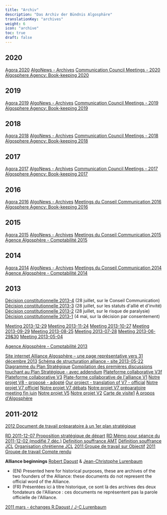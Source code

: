 ```yaml
---
title: "Archiv"
description: "Das Archiv der Bündnis Algosphäre"
translationKey: "archives"
weight: 6
icon: "archive"
toc: true
draft: false
---
```


## 2020
[Agora 2020](https://docs.google.com/document/d/1VrPtHqz6Dqj7rM8M1GwMCG84DUu6QZe2v_tkGRv91io/edit)
[AlgoNews - Archives](/resources/algonews)
[Communication Council Meetings - 2020](https://docs.google.com/document/d/1_vlN8mS8S-RP06_KlYIB7KAon07tUCxj6iFJnC7rzqU/edit)
[Algosphere Agency: Book-keeping 2020](https://docs.google.com/spreadsheets/d/1Du03J48ZMULHE9xBrlSTwRr-PZha-B0giu8RAuSYfgY/edit)

## 2019
[Agora 2019](https://docs.google.com/document/d/1v8EQxQfCg-dji860xNbKcKFNRY7VQ617W2twlbj9oIo/edit)
[AlgoNews - Archives](/resources/algonews)
[Communication Council Meetings - 2019](https://docs.google.com/document/d/1_Zcbx6KyM0clrZHif60KnYpWSSCyltG1ENXiRvVUCHA/edit)
[Algosphere Agency: Book-keeping 2019](https://docs.google.com/spreadsheets/d/1ndp6Y9hO_p99fez_BqpxnnK-KqL3-MtCwKeqWggFE7o/edit)

## 2018
[Agora 2018](https://docs.google.com/document/d/1PMLaieAkerIVwtxq4Hx31PlT0DhBhZqXnTO9uFZoN-s/edit)
[AlgoNews - Archives](/resources/algonews)
[Communication Council Meetings - 2018](https://docs.google.com/document/d/1FdMcGSxFq5t-_JSVzLsS0gJRdfZ4zQg39KL4QnpA2mk/edit)
[Algosphere Agency: Book-keeping 2018](https://docs.google.com/spreadsheets/d/1oFtZ4R5lbM1oxUdfuldvJdLrt5JsX0uWVkANW7oHEdY/edit)

## 2017
[Agora 2017](https://docs.google.com/document/d/1n7aHPmsmsOf3HkqM1D_AigB2I3yp0_EF9XmWuqgTN2I/edit)
[AlgoNews - Archives](/resources/algonews)
[Communication Council Meetings - 2017](https://docs.google.com/document/d/1ryxmuUhpWuELu0bGmh76An8-FrJrDXwldYHmqnEAcBo/edit)
[Algosphere Agency: Book-keeping 2017](https://docs.google.com/spreadsheets/d/133Abk6RTBP-y9T4Nq278KdGsidifp9mV2zAu0sI2qBE/edit)

## 2016
[Agora 2016](https://docs.google.com/document/d/100mVbPXeCqpbRX4XpwEf6Pdd3ZoRWODxc98QIyfu2II/edit)
[AlgoNews - Archives](/resources/algonews)
[Meetings du Conseil Communication 2016](https://docs.google.com/document/d/1V1ev3TDKseRlbBMvWPXf2-5KArlQtpRjYz9maxbElPA/edit)
[Algosphere Agency: Book-keeping 2016](https://docs.google.com/spreadsheets/d/18QgNRzw8bVSCeEfz8zaoA94NqaxN6SXvLNWiT49_Gao/edit)

## 2015
[Agora 2015](https://docs.google.com/document/d/1s-SbctksqaM7oO4g_yDqBoyCCctEgayB4fkLL2aeU3g/edit)
[AlgoNews - Archives](/resources/algonews)
[Meetings du Conseil Communication 2015](https://docs.google.com/document/d/1wAA4c-8h_TYCzzuXDgRGOmAyFjMYV64A3IkN018UN80/edit)
[Agence Algosphère - Comptabilité 2015](https://docs.google.com/spreadsheets/d/1ZpTq46hmtaJGTZfusTotBZvkJu6p_9l25198_RreE3U/edit)

## 2014
[Agora 2014](https://docs.google.com/document/d/1V2FQSzqNoxAw5amGe_6EoTWcUD12Eo4i-JPKTFtoLSI/edit)
[AlgoNews - Archives](/resources/algonews)
[Meetings du Conseil Communication 2014](https://docs.google.com/document/d/1MKsaa261kSfJTsgwEd6mLgIhCobKyzDq-2lu03FKcdk/edit)
[Agence Algosphère - Comptabilité 2014](https://docs.google.com/spreadsheets/d/1k7spJ6onNNEJjPPpF-EM-ASFJUFcGMyXts65R3L9K0M/edit)

## 2013
[Décision constitutionnelle 2013-4](https://drive.google.com/file/d/0B8CCSwW5inUkcnNVdWlHYUctX1k/edit) (28 juillet, sur le Conseil Communication)
[Décision constitutionnelle 2013-3](https://drive.google.com/file/d/0B8CCSwW5inUkRUNmOFRDNXpCbk0/edit) (28 juillet, sur les statuts d'allié et d'invité)
[Décision constitutionnelle 2013-2](https://drive.google.com/file/d/0B8CCSwW5inUkRWFSNFpXRHVoQlk/edit) (28 juillet, sur le risque de paralysie)
[Décision constitutionnelle 2013-1](https://drive.google.com/file/d/0B8CCSwW5inUkQ1RtTGtPajdjYVU/edit) (4 mai, sur la décision par consentement)

[Meeting 2013-12-29](https://docs.google.com/document/d/1p-7ne6AFccLeRQCoo_ZkYC3T3cx5PdGKPulQdZyYR7s/edit)
[Meeting 2013-11-24](https://docs.google.com/document/d/1j5CTW2lGckUVdIZruDXTMRq2H1l2xsoUbJrwMYGmlPY/edit)
[Meeting 2013-10-27](https://drive.google.com/file/d/0B8CCSwW5inUkZkxXbHNENHBPem8/edit)
[Meeting 2013-09-29](https://drive.google.com/file/d/0B8CCSwW5inUkSWJ1QXg2R0lOV1k/edit)
[Meeting 2013-08-25](https://drive.google.com/file/d/0B8CCSwW5inUkR2x2MnZaQl8wRVk/edit)
[Meeting 2013-07-28](https://drive.google.com/file/d/0B8CCSwW5inUkQWlDZDUyWHh5eW8/edit)
[Meeting 2013-06-29&30](https://drive.google.com/file/d/0B8CCSwW5inUkbnZwRnNlQUk2TFE/edit)
[Meeting 2013-05-04](https://drive.google.com/file/d/0B8CCSwW5inUkNjBqM29BUHl3bUU/edit)

[Agence Algosphère - Comptabilité 2013](https://docs.google.com/spreadsheets/d/1npeNY-Nh7ZZ96yUqZHq6nMuWiny_ek3V-hUsy-D8tTs/edit)

[Site internet Alliance Algosphère – une page représentative vers 31 décembre 2013](https://drive.google.com/file/d/0B8CCSwW5inUkcnR3Q1VHSXYzdE0/edit)
[Schéma de structuration alliance - site 2013-05-22](https://drive.google.com/file/d/0B8CCSwW5inUkUmhiUDB0UF82ck0/edit)
[Diagramme du Plan Stratégique](https://drive.google.com/file/d/0B8CCSwW5inUkNlVkMmNVMlFiMDA/edit)
[Compilation des premières discussions touchant au Plan Stratégique - avec addendum](https://drive.google.com/file/d/0B8CCSwW5inUkdGRnWlc3dXNpVlk/edit)
[Plateforme collaborative V3f](https://drive.google.com/file/d/0B8CCSwW5inUkWms2OVloZXR2M28/edit)
[Plateforme collaborative V3](https://drive.google.com/file/d/0B8CCSwW5inUkbjZrWHY1TWNMSG8/edit)
[Plate-forme collaborative de l'alliance V1](https://drive.google.com/file/d/0B8CCSwW5inUkYTFkSzBnWGdocHc/edit)
[Notre projet V8 - proposé - adopté](https://drive.google.com/file/d/0B8CCSwW5inUkSWU1NTNQUUw2U1k/edit)
[Our project - translation of V7 - official](https://drive.google.com/file/d/0B8CCSwW5inUkck9yRk1pZXk4UVk/edit)
[Notre projet V7 officiel](https://drive.google.com/file/d/0B8CCSwW5inUkS2JfaTVFY3lnb1k/edit)
[Notre projet V7 débats](https://drive.google.com/file/d/0B8CCSwW5inUkQ0FmdzFzWmg5LTg/edit)
[Notre projet V7 préparatoire meeting fin juin](https://drive.google.com/file/d/0B8CCSwW5inUkYU9saC14WUdXQmc/edit)
[Notre projet V5](https://drive.google.com/file/d/0B8CCSwW5inUkaWNZWm9KUkVveVE/edit)
[Notre projet V2](https://drive.google.com/file/d/0B8CCSwW5inUkNVlOQ3Q3Z3lmVU0/edit)
[Carte de visite1](https://drive.google.com/file/d/0B8CCSwW5inUkOE1lQS1fcHZ6emc/edit)
[À propos d'Algosphère](https://drive.google.com/file/d/0B8CCSwW5inUkUTd4NTJ3Ty14MTA/edit)

## 2011-2012
[2012 Document de travail préparatoire à un 1er plan stratégique](https://drive.google.com/file/d/0B8CCSwW5inUkVFZCSlp3aHdISlU/edit)

[RD 2011-12-07  Proposition stratégique de départ](https://drive.google.com/file/d/0B8CCSwW5inUkMFMweFVtalhJcXc/edit)
[RD Mémo pour séance du 2011-12-02 (modifié 7 déc.)](https://drive.google.com/file/d/0B8CCSwW5inUkd0l2QzJiWTdBMU0/edit)
[Definition souffrance AMT](https://drive.google.com/file/d/0B8CCSwW5inUkN21IdzlyeUtJelE/edit)
[Définition souffrance JCL](https://drive.google.com/file/d/0B8CCSwW5inUkR25PeEJCbl9zdmM/edit)
[Organisation chrétienne JCL](https://drive.google.com/file/d/0B8CCSwW5inUkcThxTjdTbURmR2c/edit)
[2011 Groupe de travail sur Objectif](https://drive.google.com/file/d/0B8CCSwW5inUkUE5zak5EcndOSlU/edit)
[2011 Groupe de travail Compte rendu](https://drive.google.com/file/d/0B8CCSwW5inUkUndxN1A2bm5CZkU/edit)

**Alliance beginnings**
[Robert Daoust](http://robert.algosphere.org/) & [Jean-Christophe Lurenbaum](https://jcl.algosphere.org/)

- (EN) Presented here for historical purposes, these are archives of the two founders of the Alliance: these documents do not represent the official word of the Alliance.
- (FR) Présentées ici à titre historique, ce sont là des archives des deux fondateurs de l'Alliance : ces documents ne représentent pas la parole officielle de l'Alliance.

[2011 mars - échanges R.Daoust / J-C.Lurenbaum](https://drive.google.com/file/d/0B8CCSwW5inUkVWtnakN5WFI4bzQ/edit)
